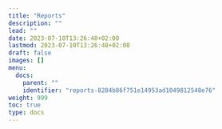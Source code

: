 ```yaml
---
title: "Reports"
description: ""
lead: ""
date: 2023-07-10T13:26:48+02:00
lastmod: 2023-07-10T13:26:48+02:00
draft: false
images: []
menu:
  docs:
    parent: ""
    identifier: "reports-8284b86f751e14953ad1049812548e76"
weight: 999
toc: true
type: docs
---
```

